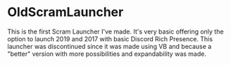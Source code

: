 # OldScramLauncher
This is the first Scram Launcher I've made. It's very basic offering only the option to launch 2019 and 2017 with basic Discord Rich Presence.
This launcher was discontinued since it was made using VB and because a "better" version with more possibilities and expandability was made.
